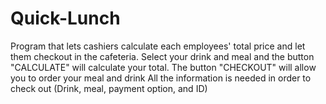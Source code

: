 # Quick-Lunch
Program that lets cashiers calculate each employees' total price and let them checkout in the cafeteria.
Select your drink and meal and the button "CALCULATE" will calculate your total.
The button "CHECKOUT" will allow you to order your meal and drink
All the information is needed in order to check out (Drink, meal, payment option, and ID)
